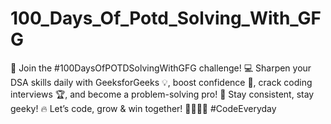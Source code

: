 # 100_Days_Of_Potd_Solving_With_GFG
🚀 Join the #100DaysOfPOTDSolvingWithGFG challenge! 💻 Sharpen your DSA skills daily with GeeksforGeeks 💡, boost confidence 💪, crack coding interviews 🏆, and become a problem-solving pro! 🎯 Stay consistent, stay geeky! 🔥 Let’s code, grow &amp; win together! 👨‍💻👩‍💻 #CodeEveryday
